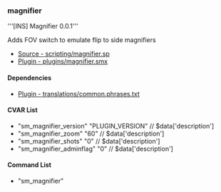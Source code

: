 ### magnifier
'''[INS] Magnifier 0.0.1'''

Adds FOV switch to emulate flip to side magnifiers

 * [Source - scripting/magnifier.sp](https://github.com/jaredballou/insurgency-sourcemod/blob/master/scripting/magnifier.sp?raw=true)
 * [Plugin - plugins/magnifier.smx](https://github.com/jaredballou/insurgency-sourcemod/blob/master/plugins/magnifier.smx?raw=true)

#### Dependencies
 * [Plugin - translations/common.phrases.txt](https://github.com/jaredballou/insurgency-sourcemod/blob/master/translations/common.phrases.txt?raw=true)
#### CVAR List
 * "sm_magnifier_version" "PLUGIN_VERSION" // $data['description']
 * "sm_magnifier_zoom" "60" // $data['description']
 * "sm_magnifier_shots" "0" // $data['description']
 * "sm_magnifier_adminflag" "0" // $data['description']
#### Command List
 * "sm_magnifier"
